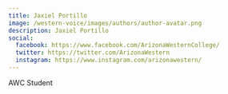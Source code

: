 ```yaml
---
title: Jaxiel Portillo
image: /western-voice/images/authors/author-avatar.png
description: Jaxiel Portillo
social:
  facebook: https://www.facebook.com/ArizonaWesternCollege/
  twitter: https://twitter.com/ArizonaWestern
  instagram: https://www.instagram.com/arizonawestern/
---
```


AWC Student